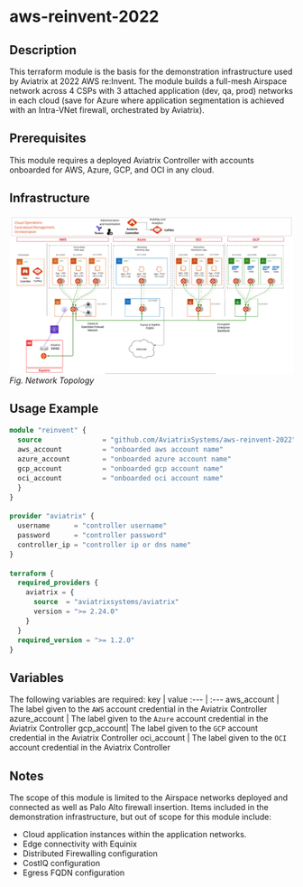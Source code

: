 # aws-reinvent-2022

## Description

This terraform module is the basis for the demonstration infrastructure used by Aviatrix at 2022 AWS re:Invent. The module builds a full-mesh Airspace network across 4 CSPs with 3 attached application (dev, qa, prod) networks in each cloud (save for Azure where application segmentation is achieved with an Intra-VNet firewall, orchestrated by Aviatrix).

## Prerequisites

This module requires a deployed Aviatrix Controller with accounts onboarded for AWS, Azure, GCP, and OCI in any cloud.

## Infrastructure

![Toplogy](images/avx.png)  
_Fig. Network Topology_  

## Usage Example

```terraform
module "reinvent" {
  source               = "github.com/AviatrixSystems/aws-reinvent-2022"
  aws_account          = "onboarded aws account name"
  azure_account        = "onboarded azure account name"
  gcp_account          = "onboarded gcp account name"
  oci_account          = "onboarded oci account name"
  }
}

provider "aviatrix" {
  username      = "controller username"
  password      = "controller password"
  controller_ip = "controller ip or dns name"
}

terraform {
  required_providers {
    aviatrix = {
      source  = "aviatrixsystems/aviatrix"
      version = ">= 2.24.0"
    }
  }
  required_version = ">= 1.2.0"
}

```

## Variables

The following variables are required:
key | value
:--- | :---
aws_account | The label given to the `AWS` account credential in the Aviatrix Controller
azure_account | The label given to the `Azure` account credential in the Aviatrix Controller
gcp_account| The label given to the `GCP` account credential in the Aviatrix Controller
oci_account | The label given to the `OCI` account credential in the Aviatrix Controller

## Notes

The scope of this module is limited to the Airspace networks deployed and connected as well as Palo Alto firewall insertion. Items included in the demonstration infrastructure, but out of scope for this module include:

- Cloud application instances within the application networks.
- Edge connectivity with Equinix
- Distributed Firewalling configuration
- CostIQ configuration
- Egress FQDN configuration
